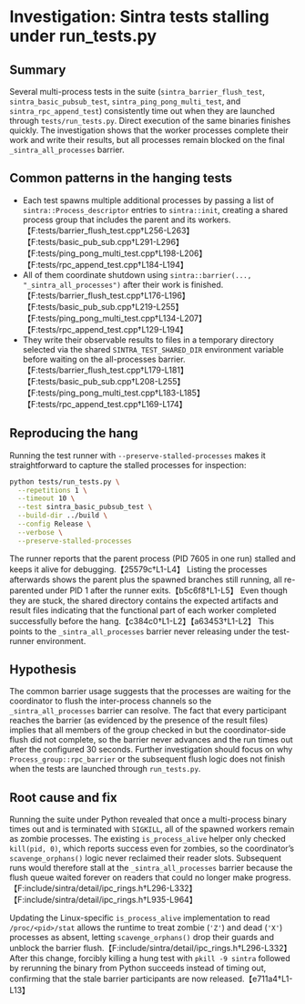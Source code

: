 # Investigation: Sintra tests stalling under run_tests.py

## Summary
Several multi-process tests in the suite (`sintra_barrier_flush_test`, `sintra_basic_pubsub_test`, `sintra_ping_pong_multi_test`, and `sintra_rpc_append_test`) consistently time out when they are launched through `tests/run_tests.py`. Direct execution of the same binaries finishes quickly. The investigation shows that the worker processes complete their work and write their results, but all processes remain blocked on the final `_sintra_all_processes` barrier.

## Common patterns in the hanging tests
* Each test spawns multiple additional processes by passing a list of `sintra::Process_descriptor` entries to `sintra::init`, creating a shared process group that includes the parent and its workers.【F:tests/barrier_flush_test.cpp†L256-L263】【F:tests/basic_pub_sub.cpp†L291-L296】【F:tests/ping_pong_multi_test.cpp†L198-L206】【F:tests/rpc_append_test.cpp†L184-L194】  
* All of them coordinate shutdown using `sintra::barrier(..., "_sintra_all_processes")` after their work is finished.【F:tests/barrier_flush_test.cpp†L176-L196】【F:tests/basic_pub_sub.cpp†L219-L255】【F:tests/ping_pong_multi_test.cpp†L134-L207】【F:tests/rpc_append_test.cpp†L129-L194】  
* They write their observable results to files in a temporary directory selected via the shared `SINTRA_TEST_SHARED_DIR` environment variable before waiting on the all-processes barrier.【F:tests/barrier_flush_test.cpp†L179-L181】【F:tests/basic_pub_sub.cpp†L208-L255】【F:tests/ping_pong_multi_test.cpp†L183-L185】【F:tests/rpc_append_test.cpp†L169-L174】  

## Reproducing the hang
Running the test runner with `--preserve-stalled-processes` makes it straightforward to capture the stalled processes for inspection:

```bash
python tests/run_tests.py \
  --repetitions 1 \
  --timeout 10 \
  --test sintra_basic_pubsub_test \
  --build-dir ../build \
  --config Release \
  --verbose \
  --preserve-stalled-processes
```

The runner reports that the parent process (PID 7605 in one run) stalled and keeps it alive for debugging.【25579c†L1-L4】  Listing the processes afterwards shows the parent plus the spawned branches still running, all re-parented under PID 1 after the runner exits.【b5c6f8†L1-L5】  Even though they are stuck, the shared directory contains the expected artifacts and result files indicating that the functional part of each worker completed successfully before the hang.【c384c0†L1-L2】【a63453†L1-L2】  This points to the `_sintra_all_processes` barrier never releasing under the test-runner environment.

## Hypothesis
The common barrier usage suggests that the processes are waiting for the coordinator to flush the inter-process channels so the `_sintra_all_processes` barrier can resolve. The fact that every participant reaches the barrier (as evidenced by the presence of the result files) implies that all members of the group checked in but the coordinator-side flush did not complete, so the barrier never advances and the run times out after the configured 30 seconds. Further investigation should focus on why `Process_group::rpc_barrier` or the subsequent flush logic does not finish when the tests are launched through `run_tests.py`.

## Root cause and fix
Running the suite under Python revealed that once a multi-process binary times out and is terminated with `SIGKILL`, all of the spawned workers remain as zombie processes. The existing `is_process_alive` helper only checked `kill(pid, 0)`, which reports success even for zombies, so the coordinator’s `scavenge_orphans()` logic never reclaimed their reader slots. Subsequent runs would therefore stall at the `_sintra_all_processes` barrier because the flush queue waited forever on readers that could no longer make progress.【F:include/sintra/detail/ipc_rings.h†L296-L332】【F:include/sintra/detail/ipc_rings.h†L935-L964】

Updating the Linux-specific `is_process_alive` implementation to read `/proc/<pid>/stat` allows the runtime to treat zombie (`'Z'`) and dead (`'X'`) processes as absent, letting `scavenge_orphans()` drop their guards and unblock the barrier flush.【F:include/sintra/detail/ipc_rings.h†L296-L332】 After this change, forcibly killing a hung test with `pkill -9 sintra` followed by rerunning the binary from Python succeeds instead of timing out, confirming that the stale barrier participants are now released.【e711a4†L1-L13】

